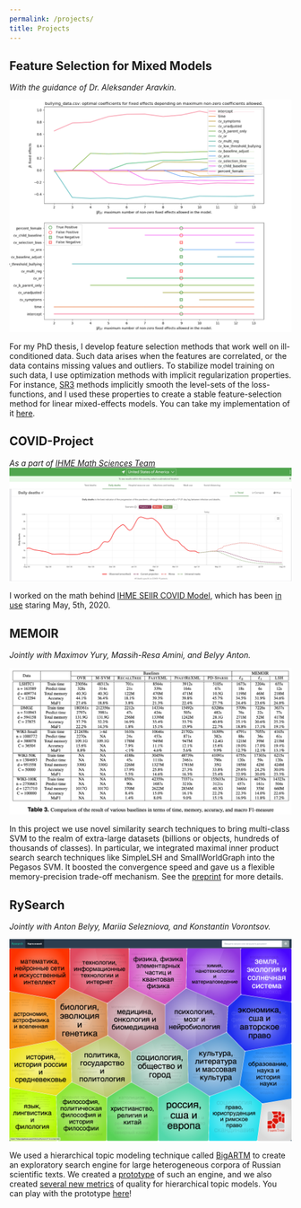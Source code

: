 ```yaml
---
permalink: /projects/
title: Projects
---
```


## Feature Selection for Mixed Models
*With the guidance of Dr. Aleksander Aravkin.*

![skmixed](/assets/images/skmixed.png)

For my PhD thesis, I develop feature selection methods that work well on ill-conditioned data. Such data arises when the features are correlated, or the data contains missing values and outliers. To stabilize model training on such data, I use optimization methods with implicit regularization properties. For instance, [SR3](https://arxiv.org/pdf/1807.05411.pdf) methods implicitly smooth the level-sets of the loss-functions, and I used these properties to create a stable feature-selection method for linear mixed-effects models. You can take my implementation of it [here](https://github.com/aksholokhov/skmixed).

## COVID-Project
*As a part of [IHME Math Sciences Team](https://github.com/ihmeuw-msca)*
![memoir](/assets/images/covid_projections.png)

I worked on the math behind [IHME SEIIR COVID Model](http://www.healthdata.org/sites/default/files/files/Projects/COVID/Estimation_update_050420.pdf), which has been [in use](https://covid19.healthdata.org/projections) staring May, 5th, 2020.

## MEMOIR
*Jointly with Maximov Yury, Massih-Resa Amini, and Belyy Anton.*

![memoir](/assets/images/memoir_comparison.png)

In this project we use novel similarity search techniques to bring multi-class SVM to the realm of extra-large datasets (billions or objects, hundreds of thousands of classes). In particular, we integrated maximal inner product search search techniques like SimpleLSH and SmallWorldGraph into the Pegasos SVM. It boosted the convergence speed and gave us a flexible memory-precision trade-off mechanism. See the [preprint](https://arxiv.org/abs/1811.09863) for more details.

## RySearch
*Jointly with Anton Belyy, Mariia Selezniova, and Konstantin Vorontsov.*

![rysearch](/assets/images/rysearch.png)

We used a hierarchical topic modeling technique called [BigARTM](https://github.com/bigartm/bigartm) to create an exploratory search engine for large heterogeneous corpora of Russian scientific texts. We created a [prototype](https://github.com/AVBelyy/Rysearch/graphs/contributors) of such an engine, and we also created [several new metrics](http://www.dialog-21.ru/media/4562/belyyavplusetal.pdf) of quality for hierarchical topic models. You can play with the prototype [here](https://rysearch.retloko.org)!